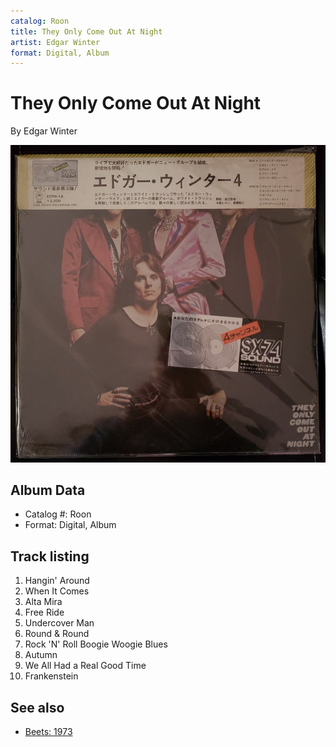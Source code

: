 ```yaml
---
catalog: Roon
title: They Only Come Out At Night
artist: Edgar Winter
format: Digital, Album
---
```


# They Only Come Out At Night

By Edgar Winter

![](../../assets/albumcovers/Edgar_Winter-They_Only_Come_Out_At_Night.png)

## Album Data

- Catalog #: Roon
- Format: Digital, Album


## Track listing


1. Hangin' Around
2. When It Comes
3. Alta Mira
4. Free Ride
5. Undercover Man
6. Round & Round
7. Rock 'N' Roll Boogie Woogie Blues
8. Autumn
9. We All Had a Real Good Time
10. Frankenstein


## See also

- [Beets: 1973](../../Beets/Edgar_Winter/1973.md)
